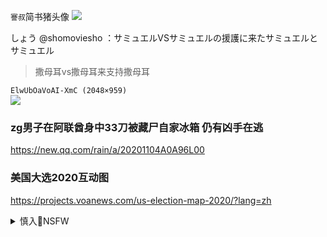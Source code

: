 `謇叔`简书猪头像
![](https://cdn2.jianshu.io/assets/default_avatar/13-394c31a9cb492fcb39c27422ca7d2815.jpg)

しょう
@shomoviesho
：サミュエルVSサミュエルの援護に来たサミュエルとサミュエル
>撒母耳vs撒母耳来支持撒母耳

`ElwUbOaVoAI-XmC (2048×959)`<br>
![](https://pbs.twimg.com/media/ElwUbOaVoAI-XmC?format=jpg&name=orig)

### zg男子在阿联酋身中33刀被藏尸自家冰箱 仍有凶手在逃
https://new.qq.com/rain/a/20201104A0A96L00

### 美国大选2020互动图
https://projects.voanews.com/us-election-map-2020/?lang=zh

<details><summary>慎入🔞NSFW</summary>

Not Safe For Work
![](https://upload.wikimedia.org/wikipedia/commons/thumb/d/d3/Biohazard_Symbol_Specification.png/210px-Biohazard_Symbol_Specification.png)

<details><summary><b>风险自理Use At Your Own Risk🈲</summary>


</details>
</details>

